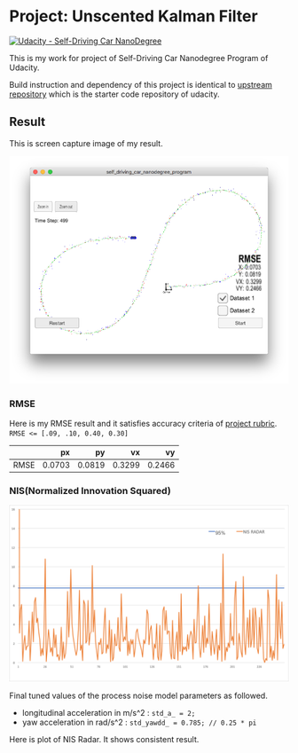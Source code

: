# **Project: Unscented Kalman Filter**
[![Udacity - Self-Driving Car NanoDegree](https://s3.amazonaws.com/udacity-sdc/github/shield-carnd.svg)](http://www.udacity.com/drive)

This is my work for project of Self-Driving Car Nanodegree Program of Udacity.

Build instruction and dependency of this project is identical to [upstream repository](https://github.com/udacity/CarND-Unscented-Kalman-Filter-Project) which is the starter code repository of udacity.

## Result


[//]: # (Image References)

[result]: ./result.png "final result"
[nis]: ./NIS_RADAR.png "NIS RADAR"

This is screen capture image of my result.

![alt text][result]

### RMSE
Here is my RMSE result and it satisfies accuracy criteria of [project rubric](https://review.udacity.com/#!/rubrics/783/view). `RMSE <= [.09, .10, 0.40, 0.30]`

|       | px | py | vx | vy |
|:------|-------:|-------:|-------:|-------:|
| RMSE  | 0.0703 | 0.0819 | 0.3299 | 0.2466 |

### NIS(Normalized Innovation Squared)

![alt text][nis]

Final tuned values of the process noise model parameters as followed.

 - longitudinal acceleration in m/s^2 : `std_a_ = 2;`
 - yaw acceleration in rad/s^2 : `std_yawdd_ = 0.785; // 0.25 * pi`

Here is plot of NIS Radar. It shows consistent result.